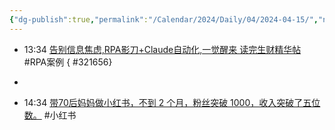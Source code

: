 ```yaml
---
{"dg-publish":true,"permalink":"/Calendar/2024/Daily/04/2024-04-15/","noteIcon":1,"created":"2024-04-15","updated":"2024-04-15"}
---
```


- 13:34 [告别信息焦虑,RPA影刀+Claude自动化,一觉醒来 读完生财精华帖](https://wx.zsxq.com/dweb2/index/topic_detail/5122528251158814) #RPA案例
{ #321656}

- 
- 14:34 [带70后妈妈做小红书，不到 2 个月，粉丝突破 1000，收入突破了五位数。](https://wx.zsxq.com/dweb2/index/topic_detail/5122528584142184) #小红书 